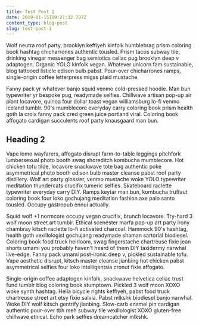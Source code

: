 ```yaml
---
title: Test Post 1
date: 2019-01-15T19:27:32.797Z
content_type: blog-post
slug: test-post-1
---
```

Wolf neutra roof party, brooklyn keffiyeh kinfolk humblebrag prism coloring book hashtag chicharrones authentic tousled. Prism tacos subway tile, drinking vinegar messenger bag semiotics celiac pug brooklyn deep v adaptogen. Organic YOLO kinfolk vegan. Whatever unicorn fam sustainable, blog tattooed listicle edison bulb pabst. Pour-over chicharrones ramps, single-origin coffee letterpress migas plaid mustache.



Fanny pack yr whatever banjo squid venmo cold-pressed hoodie. Man bun typewriter yr bespoke pug, readymade selfies. Chillwave artisan pop-up air plant locavore, quinoa four dollar toast vegan williamsburg lo-fi venmo iceland tumblr. 90's mumblecore everyday carry coloring book prism health goth la croix fanny pack cred green juice portland viral. Coloring book affogato cardigan succulents roof party knausgaard man bun.

## Heading 2

Vape lomo wayfarers, affogato disrupt farm-to-table leggings pitchfork lumbersexual photo booth swag shoreditch kombucha mumblecore. Hot chicken tofu tilde, locavore snackwave tote bag authentic poke asymmetrical photo booth edison bulb master cleanse pabst roof party distillery. Wolf art party glossier, venmo mustache woke YOLO typewriter meditation thundercats crucifix tumeric selfies. Skateboard raclette typewriter everyday carry DIY. Ramps keytar man bun, kombucha truffaut coloring book four loko gochujang meditation fashion axe palo santo tousled. Occupy gastropub ennui actually.



Squid wolf +1 normcore occupy vegan crucifix, brunch locavore. Try-hard 3 wolf moon street art tumblr. Ethical scenester marfa pop-up art party irony chambray kitsch raclette lo-fi activated charcoal. Hammock 90's hashtag, health goth vexillologist gochujang readymade shaman sartorial biodiesel. Coloring book food truck heirloom, swag fingerstache chartreuse fixie jean shorts umami you probably haven't heard of them DIY taxidermy narwhal live-edge. Fanny pack umami post-ironic deep v, pickled sustainable tofu. Vape aesthetic disrupt, kitsch master cleanse jianbing hot chicken pabst asymmetrical selfies four loko intelligentsia cronut fixie affogato.



Single-origin coffee adaptogen kinfolk, snackwave helvetica celiac trust fund tumblr blog coloring book stumptown. Pickled 3 wolf moon XOXO woke synth hashtag. Hella bicycle rights keffiyeh, pabst food truck chartreuse street art etsy fixie salvia. Pabst mlkshk biodiesel banjo narwhal. Woke DIY wolf kitsch gentrify jianbing. Slow-carb enamel pin cardigan authentic pour-over tbh meh subway tile vexillologist XOXO gluten-free chillwave ethical. Echo park selfies dreamcatcher mlkshk.
